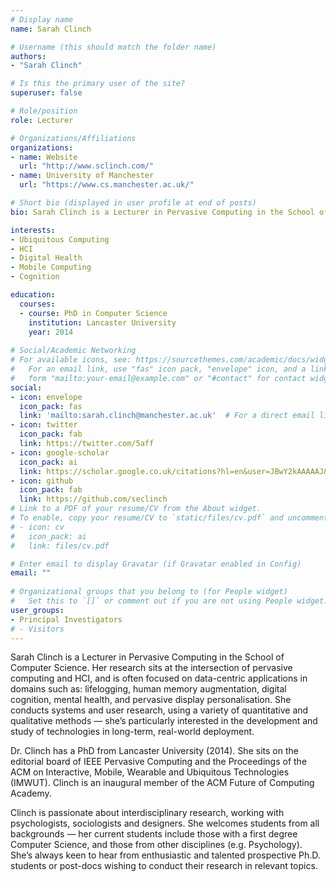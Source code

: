 ```yaml
---
# Display name
name: Sarah Clinch

# Username (this should match the folder name)
authors:
- "Sarah Clinch"

# Is this the primary user of the site?
superuser: false

# Role/position
role: Lecturer

# Organizations/Affiliations
organizations:
- name: Website
  url: "http://www.sclinch.com/"
- name: University of Manchester
  url: "https://www.cs.manchester.ac.uk/"

# Short bio (displayed in user profile at end of posts)
bio: Sarah Clinch is a Lecturer in Pervasive Computing in the School of Computer Science. Clinch’s research spans a number of new and emerging application domains including the application of technology to human cognition and mental health and pervasive display deployments. Her research includes both user and systems elements and are often based on long-lived deployments and/or empirical studies.

interests:
- Ubiquitous Computing
- HCI
- Digital Health
- Mobile Computing
- Cognition

education:
  courses:
  - course: PhD in Computer Science
    institution: Lancaster University
    year: 2014
  
# Social/Academic Networking
# For available icons, see: https://sourcethemes.com/academic/docs/widgets/#icons
#   For an email link, use "fas" icon pack, "envelope" icon, and a link in the
#   form "mailto:your-email@example.com" or "#contact" for contact widget.
social:
- icon: envelope
  icon_pack: fas
  link: 'mailto:sarah.clinch@manchester.ac.uk'  # For a direct email link, use "mailto:test@example.org".
- icon: twitter
  icon_pack: fab
  link: https://twitter.com/5aff
- icon: google-scholar
  icon_pack: ai
  link: https://scholar.google.co.uk/citations?hl=en&user=JBwY2kAAAAAJ&view_op=list_works&sortby=pubdate
- icon: github
  icon_pack: fab
  link: https://github.com/seclinch
# Link to a PDF of your resume/CV from the About widget.
# To enable, copy your resume/CV to `static/files/cv.pdf` and uncomment the lines below.  
# - icon: cv
#   icon_pack: ai
#   link: files/cv.pdf

# Enter email to display Gravatar (if Gravatar enabled in Config)
email: ""
  
# Organizational groups that you belong to (for People widget)
#   Set this to `[]` or comment out if you are not using People widget.  
user_groups:
- Principal Investigators
# - Visitors
---
```


Sarah Clinch is a Lecturer in Pervasive Computing in the School of Computer Science. Her research sits at the intersection of pervasive computing and HCI, and is often focused on data-centric applications in domains such as: lifelogging, human memory augmentation, digital cognition, mental health, and pervasive display personalisation. She conducts systems and user research, using a variety of quantitative and qualitative methods — she’s particularly interested in the development and study of technologies in long-term, real-world deployment. 

Dr. Clinch has a PhD from Lancaster University (2014). She sits on the editorial board of IEEE Pervasive Computing and the Proceedings of the ACM on Interactive, Mobile, Wearable and Ubiquitous Technologies (IMWUT). Clinch is an inaugural member of the ACM Future of Computing Academy.

Clinch is passionate about interdisciplinary research, working with psychologists, sociologists and designers. She welcomes students from all backgrounds — her current students include those with a first degree Computer Science, and those from other disciplines (e.g. Psychology). She’s always keen to hear from enthusiastic and talented prospective Ph.D. students or post-docs wishing to conduct their research in relevant topics.